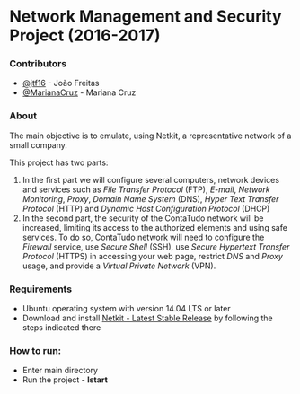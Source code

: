 # Network Management and Security Project (2016-2017)

### Contributors
- [@jtf16](https://github.com/jtf16) - João Freitas
- [@MarianaCruz](https://github.com/MarianaCruz) - Mariana Cruz

### About
The main objective is to emulate, using Netkit, a representative network of a small company.

This project has two parts:
  1. In the first part we will configure several computers, network devices and services such as _File Transfer Protocol_ (FTP), _E-mail_, _Network Monitoring_, _Proxy_, _Domain Name System_ (DNS), _Hyper Text Transfer Protocol_ (HTTP) and _Dynamic Host Configuration Protocol_ (DHCP)
  1. In the second part, the security of the ContaTudo network will be increased, limiting its access to the authorized elements and using safe services. To do so, ContaTudo network will need to configure the _Firewall_ service, use _Secure Shell_ (SSH), use _Secure Hypertext Transfer Protocol_ (HTTPS) in accessing your web page, restrict _DNS_ and _Proxy_ usage, and provide a _Virtual Private Network_ (VPN).
  
### Requirements
- Ubuntu operating system with version 14.04 LTS or later
- Download and install [Netkit - Latest Stable Release](http://wiki.netkit.org/index.php/Download_Official#toc) by following the steps indicated there

### How to run:
- Enter main directory
- Run the project - **lstart** 
